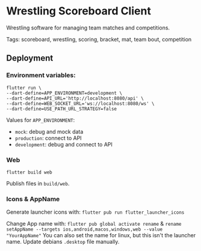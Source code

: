 # Wrestling Scoreboard Client

Wrestling software for managing team matches and competitions.

Tags: scoreboard, wrestling, scoring, bracket, mat, team bout, competition

## Deployment

### Environment variables:

```shell
flutter run \
--dart-define=APP_ENVIRONMENT=development \
--dart-define=API_URL='http://localhost:8080/api' \
--dart-define=WEB_SOCKET_URL='ws://localhost:8080/ws' \
--dart-define=USE_PATH_URL_STRATEGY=false
```

Values for `APP_ENVIRONMENT`:
- `mock`: debug and mock data
- `production`: connect to API
- `development`: debug and connect to API

### Web

```shell
flutter build web
```

Publish files in `build/web`.


### Icons & AppName

Generate launcher icons with: `flutter pub run flutter_launcher_icons`

Change App name with: `flutter pub global activate rename` & `rename setAppName --targets ios,android,macos,windows,web --value "YourAppName"`
You can also set the name for linux, but this isn't the launcher name. Update debians `.desktop` file manually.
